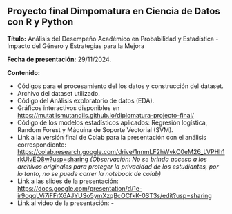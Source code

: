 ## Proyecto final Dimpomatura en Ciencia de Datos con R y Python

**Título:** Análisis del Desempeño Académico en Probabilidad y Estadística - Impacto del Género y Estrategias para la Mejora

**Fecha de presentación:** 29/11/2024. 

**Contenido:**

- Códigos para el procesamiento del los datos y construcción del dataset.
- Archivo del dataset utilizado.
- Código del Análisis exploratorio de datos (EDA).
- Gráficos interactivos disponibles en https://mutatiismutandiis.github.io/diplomatura-projecto-final/
- Código de los modelos estadísticos aplicados: Regresión logística, Random Forest y Máquina de Soporte Vectorial (SVM).
- Link a la versión final de Colab para la presentación con el análisis correspondiente: https://colab.research.google.com/drive/1nnmLF2hWvkC0eM26_LVPHh1rkUlvEQ8w?usp=sharing
  _(Observación: No se brinda acceso a los archivos originales para proteger la privacidad de los estudiantes, por lo tanto, no se puede correr la notebook de colab)_
- Link a las slides de la presentación: https://docs.google.com/presentation/d/1e-ir9oqqLVi7iFFrX6AJYUSo5ymXzqBcOCfkK-0ST3s/edit?usp=sharing
- Link al video de la presentación: -

